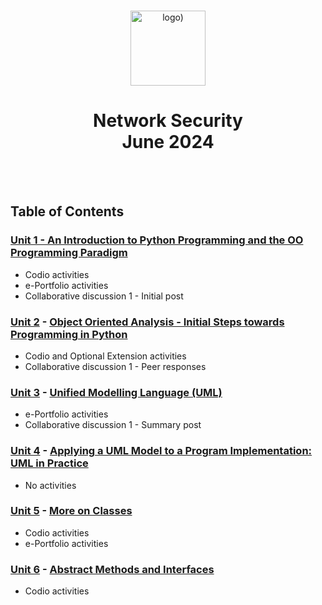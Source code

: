 <br>

<p align="center">
<img src="https://www.i-success.org/wp-content/uploads/2018/09/uoe-logo-1500x544.jpg" alt="logo)" height="120"/>
</p>

<h1 align="center">
Network Security<br>June 2024
</h1>
<br>
<br>

## Table of Contents
### [Unit 1 - An Introduction to Python Programming and the OO Programming Paradigm](/Unit01/)
- Codio activities
- e-Portfolio activities
- Collaborative discussion 1 - Initial post

### [Unit 2](/Unit02/) - [Object Oriented Analysis - Initial Steps towards Programming in Python](https://www.my-course.co.uk/course/view.php?id=11400&section=9)
- Codio and Optional Extension activities
- Collaborative discussion 1 - Peer responses

### [Unit 3](/Unit03/) - [Unified Modelling Language (UML)](https://www.my-course.co.uk/course/view.php?id=11400&section=10)
- e-Portfolio activities
- Collaborative discussion 1 - Summary post

### [Unit 4](/Unit04/) - [Applying a UML Model to a Program Implementation: UML in Practice](https://www.my-course.co.uk/course/view.php?id=11400&section=11)
- No activities

### [Unit 5](/Unit05/) - [More on Classes](https://www.my-course.co.uk/course/view.php?id=11400&section=12)
- Codio activities
- e-Portfolio activities

### [Unit 6](/Unit06/) - [Abstract Methods and Interfaces](https://www.my-course.co.uk/course/view.php?id=11400&section=13)
- Codio activities
